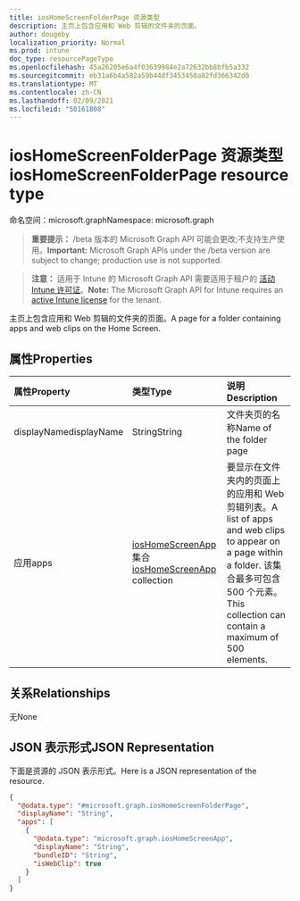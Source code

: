 ```yaml
---
title: iosHomeScreenFolderPage 资源类型
description: 主页上包含应用和 Web 剪辑的文件夹的页面。
author: dougeby
localization_priority: Normal
ms.prod: intune
doc_type: resourcePageType
ms.openlocfilehash: 45a26205e6a4f03639984e2a72632bb8bfb5a332
ms.sourcegitcommit: eb31a6b4a582a59b44df3453450a82fd366342d0
ms.translationtype: MT
ms.contentlocale: zh-CN
ms.lasthandoff: 02/09/2021
ms.locfileid: "50161808"
---
```

# <a name="ioshomescreenfolderpage-resource-type"></a><span data-ttu-id="8eb46-103">iosHomeScreenFolderPage 资源类型</span><span class="sxs-lookup"><span data-stu-id="8eb46-103">iosHomeScreenFolderPage resource type</span></span>

<span data-ttu-id="8eb46-104">命名空间：microsoft.graph</span><span class="sxs-lookup"><span data-stu-id="8eb46-104">Namespace: microsoft.graph</span></span>

> <span data-ttu-id="8eb46-105">**重要提示：** /beta 版本的 Microsoft Graph API 可能会更改;不支持生产使用。</span><span class="sxs-lookup"><span data-stu-id="8eb46-105">**Important:** Microsoft Graph APIs under the /beta version are subject to change; production use is not supported.</span></span>

> <span data-ttu-id="8eb46-106">**注意：** 适用于 Intune 的 Microsoft Graph API 需要适用于租户的 [活动 Intune 许可证](https://go.microsoft.com/fwlink/?linkid=839381)。</span><span class="sxs-lookup"><span data-stu-id="8eb46-106">**Note:** The Microsoft Graph API for Intune requires an [active Intune license](https://go.microsoft.com/fwlink/?linkid=839381) for the tenant.</span></span>

<span data-ttu-id="8eb46-107">主页上包含应用和 Web 剪辑的文件夹的页面。</span><span class="sxs-lookup"><span data-stu-id="8eb46-107">A page for a folder containing apps and web clips on the Home Screen.</span></span>

## <a name="properties"></a><span data-ttu-id="8eb46-108">属性</span><span class="sxs-lookup"><span data-stu-id="8eb46-108">Properties</span></span>
|<span data-ttu-id="8eb46-109">属性</span><span class="sxs-lookup"><span data-stu-id="8eb46-109">Property</span></span>|<span data-ttu-id="8eb46-110">类型</span><span class="sxs-lookup"><span data-stu-id="8eb46-110">Type</span></span>|<span data-ttu-id="8eb46-111">说明</span><span class="sxs-lookup"><span data-stu-id="8eb46-111">Description</span></span>|
|:---|:---|:---|
|<span data-ttu-id="8eb46-112">displayName</span><span class="sxs-lookup"><span data-stu-id="8eb46-112">displayName</span></span>|<span data-ttu-id="8eb46-113">String</span><span class="sxs-lookup"><span data-stu-id="8eb46-113">String</span></span>|<span data-ttu-id="8eb46-114">文件夹页的名称</span><span class="sxs-lookup"><span data-stu-id="8eb46-114">Name of the folder page</span></span>|
|<span data-ttu-id="8eb46-115">应用</span><span class="sxs-lookup"><span data-stu-id="8eb46-115">apps</span></span>|<span data-ttu-id="8eb46-116">[iosHomeScreenApp](../resources/intune-deviceconfig-ioshomescreenapp.md) 集合</span><span class="sxs-lookup"><span data-stu-id="8eb46-116">[iosHomeScreenApp](../resources/intune-deviceconfig-ioshomescreenapp.md) collection</span></span>|<span data-ttu-id="8eb46-117">要显示在文件夹内的页面上的应用和 Web 剪辑列表。</span><span class="sxs-lookup"><span data-stu-id="8eb46-117">A list of apps and web clips to appear on a page within a folder.</span></span> <span data-ttu-id="8eb46-118">该集合最多可包含 500 个元素。</span><span class="sxs-lookup"><span data-stu-id="8eb46-118">This collection can contain a maximum of 500 elements.</span></span>|

## <a name="relationships"></a><span data-ttu-id="8eb46-119">关系</span><span class="sxs-lookup"><span data-stu-id="8eb46-119">Relationships</span></span>
<span data-ttu-id="8eb46-120">无</span><span class="sxs-lookup"><span data-stu-id="8eb46-120">None</span></span>

## <a name="json-representation"></a><span data-ttu-id="8eb46-121">JSON 表示形式</span><span class="sxs-lookup"><span data-stu-id="8eb46-121">JSON Representation</span></span>
<span data-ttu-id="8eb46-122">下面是资源的 JSON 表示形式。</span><span class="sxs-lookup"><span data-stu-id="8eb46-122">Here is a JSON representation of the resource.</span></span>
<!-- {
  "blockType": "resource",
  "@odata.type": "microsoft.graph.iosHomeScreenFolderPage"
}
-->
``` json
{
  "@odata.type": "#microsoft.graph.iosHomeScreenFolderPage",
  "displayName": "String",
  "apps": [
    {
      "@odata.type": "microsoft.graph.iosHomeScreenApp",
      "displayName": "String",
      "bundleID": "String",
      "isWebClip": true
    }
  ]
}
```




